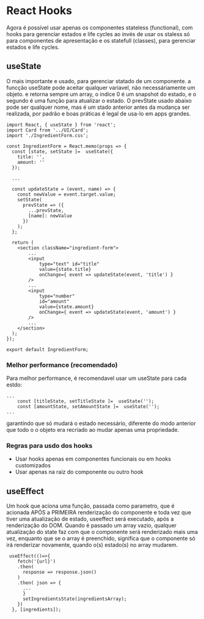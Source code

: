 # React Hooks

Agora é possível usar apenas os componentes stateless (functional), com hooks para gerenciar estados e life cycles ao invés de usar os staless só para componentes de apresentação e os statefull (classes), para gerenciar estados e life cycles.

## useState
O mais importante e usado, para gerenciar statado de um componente.
a funcção useState pode aceitar qualquer variavel, não necessáriamente um objeto.
e retorna sempre um array, o indice 0 é um snapshot do estado, e o segundo é uma função para atualizar o estado. O prevState usado abaixo pode ser qualquer nome, mas é um stado anterior antes da mudança ser realizada, por padrão e boas práticas é legal de usa-lo em apps grandes. 

````
import React, { useState } from 'react';
import Card from '../UI/Card';
import './IngredientForm.css';

const IngredientForm = React.memo(props => {
  const [state, setState ]=  useState({
    title: '',
    amount: ''
  });
  
  ...

  const updateState = (event, name) => {
    const newValue = event.target.value;
    setState(
      prevState => ({
        ...prevState,
        [name]: newValue
      })
    );
  };

  return (
    <section className="ingredient-form">
        ...
        <input 
            type="text" id="title"
            value={state.title}
            onChange={ event => updateState(event, 'title') }
        />
        ...
        <input 
            type="number"
            id="amount"
            value={state.amount}
            onChange={ event => updateState(event, 'amount') }
        />
        ...
    </section>
  );
});

export default IngredientForm;

````

### Melhor performance (recomendado)
Para melhor performance, é recomendavel usar um useState para cada estdo:

````
...
    const [titleState, setTitleState ]=  useState('');
    const [amountState, setAmountState ]=  useState('');
...
````
garantindo que só mudará o estado necessário, diferente do modo anterior que todo o o objeto era recriado ao mudar apenas uma propriedade.


### Regras para usdo dos hooks
* Usar hooks apenas em componentes funcionais ou em hooks customizados
* Usar apenas na raiz do componente ou outro hook

## useEffect

Um hook que aciona uma função, passada como parametro, que é acionada APÓS a PRIMEIRA renderização do componente e toda vez que tiver uma atualização de estado, useeffect será executado, após a renderização do DOM.
Quando é passado um array vazio, qualquer atualização do state faz com que o componente será renderizado mais uma vez, enquanto que se o array é preenchido, significa que o componente só irá renderizar novamente, quando o(s) estado(s) no array mudarem.

````
 useEffect(()=>{
    fetch('{url}')
    .then( 
      response => response.json()
    )
    .then( json => {
      ...
      }
      setIngredientsState(ingredientsArray);
    })
  }, [ingredients]);
````
